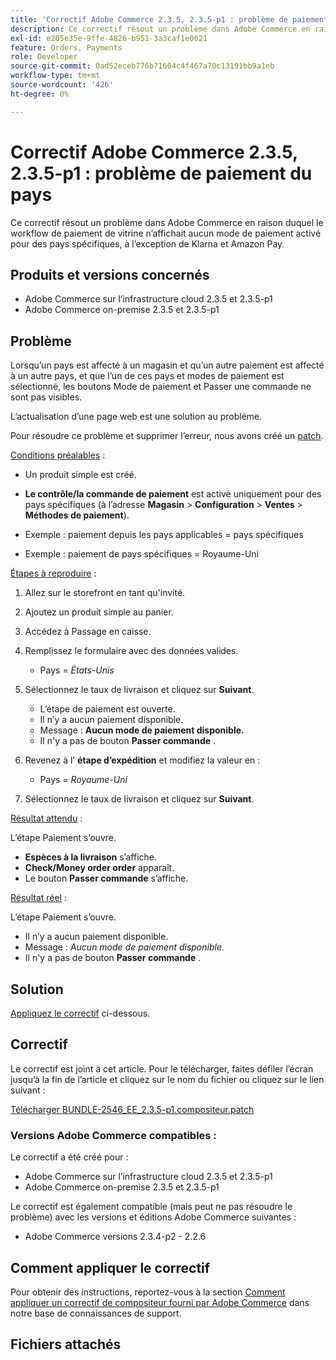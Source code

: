 ```yaml
---
title: 'Correctif Adobe Commerce 2.3.5, 2.3.5-p1 : problème de paiement du pays'
description: Ce correctif résout un problème dans Adobe Commerce en raison duquel le workflow de paiement de vitrine n’affichait aucun mode de paiement activé pour des pays spécifiques, à l’exception de Klarna et Amazon Pay.
exl-id: e205e35e-9ffe-4826-b951-3a3caf1e0621
feature: Orders, Payments
role: Developer
source-git-commit: 0ad52eceb776b71604c4f467a70c13191bb9a1eb
workflow-type: tm+mt
source-wordcount: '426'
ht-degree: 0%

---
```


# Correctif Adobe Commerce 2.3.5, 2.3.5-p1 : problème de paiement du pays

Ce correctif résout un problème dans Adobe Commerce en raison duquel le workflow de paiement de vitrine n’affichait aucun mode de paiement activé pour des pays spécifiques, à l’exception de Klarna et Amazon Pay.

## Produits et versions concernés

* Adobe Commerce sur l’infrastructure cloud 2.3.5 et 2.3.5-p1
* Adobe Commerce on-premise 2.3.5 et 2.3.5-p1

## Problème

Lorsqu’un pays est affecté à un magasin et qu’un autre paiement est affecté à un autre pays, et que l’un de ces pays et modes de paiement est sélectionné, les boutons Mode de paiement et Passer une commande ne sont pas visibles.

L’actualisation d’une page web est une solution au problème.

Pour résoudre ce problème et supprimer l’erreur, nous avons créé un [patch](assets/BUNDLE-2546_EE_2.3.5-p1.composer.patch.zip).

<u>Conditions préalables</u> :

* Un produit simple est créé.
* **Le contrôle/la commande de paiement** est activé uniquement pour des pays spécifiques (à l’adresse **Magasin** > **Configuration** > **Ventes** > **Méthodes de paiement**).

* Exemple : paiement depuis les pays applicables = pays spécifiques
* Exemple : paiement de pays spécifiques = Royaume-Uni

<u>Étapes à reproduire</u> :

1. Allez sur le storefront en tant qu&#39;invité.
1. Ajoutez un produit simple au panier.
1. Accédez à Passage en caisse.
1. Remplissez le formulaire avec des données valides.

   * Pays = *États-Unis*

1. Sélectionnez le taux de livraison et cliquez sur **Suivant**.

   * L’étape de paiement est ouverte.
   * Il n’y a aucun paiement disponible.
   * Message : **Aucun mode de paiement disponible.**
   * Il n&#39;y a pas de bouton **Passer commande** .

1. Revenez à l’ **étape d’expédition** et modifiez la valeur en :

   * Pays = *Royaume-Uni*

1. Sélectionnez le taux de livraison et cliquez sur **Suivant**.

<u>Résultat attendu</u> :

L’étape Paiement s’ouvre.

* **Espèces à la livraison** s’affiche.
* **Check/Money order order** apparaît.
* Le bouton **Passer commande** s’affiche.

<u>Résultat réel</u> :

L’étape Paiement s’ouvre.

* Il n’y a aucun paiement disponible.
* Message : *Aucun mode de paiement disponible.*
* Il n&#39;y a pas de bouton **Passer commande** .

## Solution

[Appliquez le correctif](assets/BUNDLE-2546_EE_2.3.5-p1.composer.patch.zip) ci-dessous.

## Correctif

Le correctif est joint à cet article. Pour le télécharger, faites défiler l’écran jusqu’à la fin de l’article et cliquez sur le nom du fichier ou cliquez sur le lien suivant :

[Télécharger BUNDLE-2546\_EE\_2.3.5-p1.compositeur.patch](assets/BUNDLE-2546_EE_2.3.5-p1.composer.patch.zip)

### Versions Adobe Commerce compatibles :

Le correctif a été créé pour :

* Adobe Commerce sur l’infrastructure cloud 2.3.5 et 2.3.5-p1
* Adobe Commerce on-premise 2.3.5 et 2.3.5-p1

Le correctif est également compatible (mais peut ne pas résoudre le problème) avec les versions et éditions Adobe Commerce suivantes :

* Adobe Commerce versions 2.3.4-p2 - 2.2.6

## Comment appliquer le correctif

Pour obtenir des instructions, reportez-vous à la section [Comment appliquer un correctif de compositeur fourni par Adobe Commerce](/help/how-to/general/how-to-apply-a-composer-patch-provided-by-magento.md) dans notre base de connaissances de support.

## Fichiers attachés
